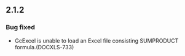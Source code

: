 ## 2.1.2
### Bug fixed
* GcExcel is unable to load an Excel file consisting SUMPRODUCT formula.(DOCXLS-733)